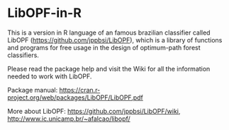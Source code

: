 # LibOPF-in-R

This is a version in R language of an famous brazilian classifier called LibOPF (https://github.com/jppbsi/LibOPF), which is a library of functions and programs for free usage in the design of optimum-path forest classifiers.

Please read the package help and visit the Wiki for all the information needed to work with LibOPF.

Package manual:
https://cran.r-project.org/web/packages/LibOPF/LibOPF.pdf

More about LibOPF:
https://github.com/jppbsi/LibOPF/wiki, http://www.ic.unicamp.br/~afalcao/libopf/
